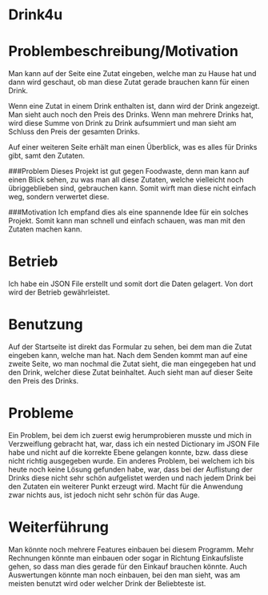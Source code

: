 # Drink4u

 

# Problembeschreibung/Motivation  
Man kann auf der Seite eine Zutat eingeben, welche man zu Hause hat und dann wird geschaut, ob man diese Zutat gerade brauchen kann für einen Drink.

Wenn eine Zutat in einem Drink enthalten ist, dann wird der Drink angezeigt. Man sieht auch noch den Preis des Drinks. Wenn man mehrere Drinks hat, wird diese Summe von Drink zu Drink aufsummiert und man sieht am Schluss den Preis der gesamten Drinks. 

Auf einer weiteren Seite erhält man einen Überblick, was es alles für Drinks gibt, samt den Zutaten.

###Problem
Dieses Projekt ist gut gegen Foodwaste, denn man kann auf einen Blick sehen, zu was man all diese Zutaten, welche vielleicht noch übriggeblieben sind, gebrauchen kann. Somit wirft man diese nicht einfach weg, sondern verwertet diese. 

###Motivation
Ich empfand dies als eine spannende Idee für ein solches Projekt. Somit kann man schnell und einfach schauen, was man mit den Zutaten machen kann. 

# Betrieb
Ich habe ein JSON File erstellt und somit dort die Daten gelagert. Von dort wird der Betrieb gewährleistet.

# Benutzung
Auf der Startseite ist direkt das Formular zu sehen, bei dem man die Zutat eingeben kann, welche man hat. Nach dem Senden kommt man auf eine zweite Seite, wo man nochmal die Zutat sieht, die man eingegeben hat und den Drink, welcher diese Zutat beinhaltet. Auch sieht man auf dieser Seite den Preis des Drinks. 

# Probleme
Ein Problem, bei dem ich zuerst ewig herumprobieren musste und mich in Verzweiflung gebracht hat, war, dass ich ein nested Dictionary im JSON File habe und nicht auf die korrekte Ebene gelangen konnte, bzw. dass diese nicht richtig ausgegeben wurde. Ein anderes Problem, bei welchem ich bis heute noch keine Lösung gefunden habe, war, dass bei der Auflistung der Drinks diese nicht sehr schön aufgelistet werden und nach jedem Drink bei den Zutaten ein weiterer Punkt erzeugt wird. Macht für die Anwendung zwar nichts aus, ist jedoch nicht sehr schön für das Auge. 

# Weiterführung
Man könnte noch mehrere Features einbauen bei diesem Programm. Mehr Rechnungen könnte man einbauen oder sogar in Richtung Einkaufsliste gehen, so dass man dies gerade für den Einkauf brauchen könnte. Auch Auswertungen könnte man noch einbauen, bei den man sieht, was am meisten benutzt wird oder welcher Drink der Beliebteste ist. 

